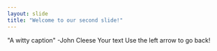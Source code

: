 ```yaml
---
layout: slide
title: "Welcome to our second slide!"
---
```


"A witty caption" -John Cleese
Your text
Use the left arrow to go back!
